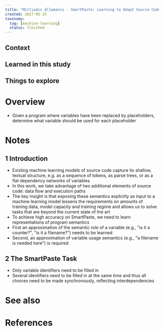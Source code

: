 ```yaml
---
title: "Miltiadis Allamanis - SmartPaste: Learning to Adapt Source Code (2017)"
created: 2017-05-25
taxonomy:
  tag: [machine-learning]
  status: finished
---
```


## Context

## Learned in this study

## Things to explore

# Overview
* Given a program where variables have been replaced by placeholders, determine what variable should be used for each placeholder

# Notes
## 1 Introduction
* Existing machine learning models of source code capture its shallow, textual structure, e.g. as a sequence of tokens, as parse trees, or as a flat dependency networks of variables
* In this work, we take advantage of two additional elements of source code: data flow and execution paths
* The key insight is that exposing these semantics explicitly as input to a machine learning model lessens the requirements on amounts of training data, model capacity and training regime and allows us to solve tasks that are beyond the current state of the art
* To achieve high accuracy on SmartPaste, we need to learn representations of program semantics
* First an approximation of the semantic role of a variable (e.g., "is it a counter?", "is it a filename?") needs to be learned
* Second, an approximation of variable usage semantics (e.g., "a filename is needed here") is required

## 2 The SmartPaste Task
* Only variable identifiers need to be filled in
* Several identifiers need to be filled in at the same time and thus all choices need to be made synchronously, reflecting interdependencies

# See also

# References
